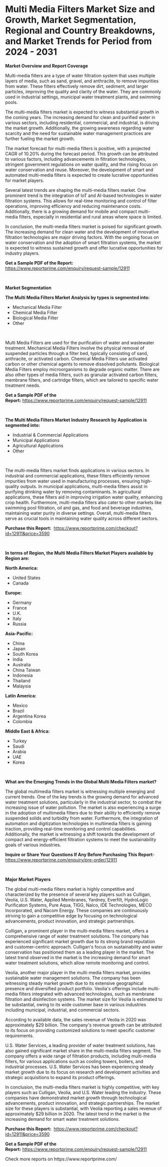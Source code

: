 <p><h1>Multi Media Filters Market Size and Growth, Market Segmentation, Regional and Country Breakdowns, and Market Trends for Period from 2024 -  2031</h1></p><p><strong>Market Overview and Report Coverage</strong></p>
<p><p>Multi-media filters are a type of water filtration system that uses multiple layers of media, such as sand, gravel, and anthracite, to remove impurities from water. These filters effectively remove dirt, sediment, and larger particles, improving the quality and clarity of the water. They are commonly used in industrial settings, municipal water treatment plants, and swimming pools.</p><p>The multi-media filters market is expected to witness substantial growth in the coming years. The increasing demand for clean and purified water in various sectors, including residential, commercial, and industrial, is driving the market growth. Additionally, the growing awareness regarding water scarcity and the need for sustainable water management practices are further fueling the market growth.</p><p>The market forecast for multi-media filters is positive, with a projected CAGR of 10.20% during the forecast period. This growth can be attributed to various factors, including advancements in filtration technologies, stringent government regulations on water quality, and the rising focus on water conservation and reuse. Moreover, the development of smart and automated multi-media filters is expected to create lucrative opportunities for market players.</p><p>Several latest trends are shaping the multi-media filters market. One prominent trend is the integration of IoT and AI-based technologies in water filtration systems. This allows for real-time monitoring and control of filter operations, improving efficiency and reducing maintenance costs. Additionally, there is a growing demand for mobile and compact multi-media filters, especially in residential and rural areas where space is limited.</p><p>In conclusion, the multi-media filters market is poised for significant growth. The increasing demand for clean water and the development of innovative filtration technologies are major driving factors. With the ongoing focus on water conservation and the adoption of smart filtration systems, the market is expected to witness sustained growth and offer lucrative opportunities for industry players.</p></p>
<p><strong>Get a Sample PDF of the Report:</strong> <a href="https://www.reportprime.com/enquiry/request-sample/12911">https://www.reportprime.com/enquiry/request-sample/12911</a></p>
<p>&nbsp;</p>
<p><strong>Market Segmentation</strong></p>
<p><strong>The Multi Media Filters Market Analysis by types is segmented into:</strong></p>
<p><ul><li>Mechanical Media Filter</li><li>Chemical Media Filter</li><li>Biological Media Filter</li><li>Other</li></ul></p>
<p>&nbsp;</p>
<p><p>Multi Media Filters are used for the purification of water and wastewater treatment. Mechanical Media Filters involve the physical removal of suspended particles through a filter bed, typically consisting of sand, anthracite, or activated carbon. Chemical Media Filters use activated carbon or other chemical agents to remove dissolved pollutants. Biological Media Filters employ microorganisms to degrade organic matter. There are also other types of media filters, such as granular activated carbon filters, membrane filters, and cartridge filters, which are tailored to specific water treatment needs.</p></p>
<p><strong>Get a Sample PDF of the Report:</strong>&nbsp;<a href="https://www.reportprime.com/enquiry/request-sample/12911">https://www.reportprime.com/enquiry/request-sample/12911</a></p>
<p>&nbsp;</p>
<p><strong>The Multi Media Filters Market Industry Research by Application is segmented into:</strong></p>
<p><ul><li>Industrial & Commercial Applications</li><li>Municipal Applications</li><li>Agricultural Applications</li><li>Other</li></ul></p>
<p>&nbsp;</p>
<p><p>The multi-media filters market finds applications in various sectors. In industrial and commercial applications, these filters efficiently remove impurities from water used in manufacturing processes, ensuring high-quality outputs. In municipal applications, multi-media filters assist in purifying drinking water by removing contaminants. In agricultural applications, these filters aid in improving irrigation water quality, enhancing crop health. Furthermore, multi-media filters also cater to other markets like swimming pool filtration, oil and gas, and food and beverage industries, maintaining water purity in diverse settings. Overall, multi-media filters serve as crucial tools in maintaining water quality across different sectors.</p></p>
<p><strong>Purchase this Report:</strong>&nbsp; <a href="https://www.reportprime.com/checkout?id=12911&price=3590">https://www.reportprime.com/checkout?id=12911&price=3590</a></p>
<p>&nbsp;</p>
<p><strong>In terms of Region, the Multi Media Filters Market Players available by Region are:</strong></p>
<p>
    <p> <strong> North America: </strong>
        <ul>
            <li>United States</li>
            <li>Canada</li>
        </ul>
        </p> 
    <p> <strong> Europe: </strong>
        <ul>
            <li>Germany</li>
            <li>France</li>
            <li>U.K.</li>
            <li>Italy</li>
            <li>Russia</li>
        </ul>
        </p> 
    <p> <strong> Asia-Pacific: </strong>
        <ul>
            <li>China</li>
            <li>Japan</li>
            <li>South Korea</li>
            <li>India</li>
            <li>Australia</li>
            <li>China Taiwan</li>
            <li>Indonesia</li>
            <li>Thailand</li>
            <li>Malaysia</li>
        </ul>
        </p> 
    <p> <strong> Latin America: </strong>
        <ul>
            <li>Mexico</li>
            <li>Brazil</li>
            <li>Argentina Korea</li>
            <li>Colombia</li>
        </ul>
        </p> 
    <p> <strong> Middle East & Africa: </strong>
        <ul>
            <li>Turkey</li>
            <li>Saudi</li>
            <li>Arabia</li>
            <li>UAE</li>
            <li>Korea</li>
        </ul>
    </p>
    </p>
<p>&nbsp;</p>
<p><strong>What are the Emerging Trends in the Global Multi Media Filters market?</strong></p>
<p><p>The global multimedia filters market is witnessing multiple emerging and current trends. One of the key trends is the growing demand for advanced water treatment solutions, particularly in the industrial sector, to combat the increasing issue of water pollution. The market is also experiencing a surge in the adoption of multimedia filters due to their ability to efficiently remove suspended solids and turbidity from water. Furthermore, the integration of automation and digitization technologies in multimedia filters is gaining traction, providing real-time monitoring and control capabilities. Additionally, the market is witnessing a shift towards the development of compact and energy-efficient filtration systems to meet the sustainability goals of various industries.</p></p>
<p><strong>Inquire or Share Your Questions If Any Before Purchasing This Report</strong>- <a href="https://www.reportprime.com/enquiry/pre-order/12911">https://www.reportprime.com/enquiry/pre-order/12911</a></p>
<p>&nbsp;</p>
<p><strong>Major Market Players</strong></p>
<p><p>The global multi-media filters market is highly competitive and characterized by the presence of several key players such as Culligan, Veolia, U.S. Water, Applied Membranes, Yardney, Everfilt, HydroLogic Purificaton Systems, Pure Aqua, TIGG, Nalco, IDE Technologies, MECO Incorporated, and Nacom Energy. These companies are continuously striving to gain a competitive edge by focusing on technological advancements, product innovation, and strategic partnerships.</p><p>Culligan, a prominent player in the multi-media filters market, offers a comprehensive range of water treatment solutions. The company has experienced significant market growth due to its strong brand reputation and customer-centric approach. Culligan's focus on sustainability and water conservation has positioned them as a leading player in the market. The latest trend observed in the market is the increasing demand for smart water treatment solutions, which allow remote monitoring and control.</p><p>Veolia, another major player in the multi-media filters market, provides sustainable water management solutions. The company has been witnessing steady market growth due to its extensive geographical presence and diversified product portfolio. Veolia's offerings include multi-media filters integrated with advanced technologies, such as membrane filtration and disinfection systems. The market size for Veolia is estimated to be substantial, owing to its wide customer base in various industries including municipal, industrial, and commercial sectors.</p><p>According to available data, the sales revenue of Veolia in 2020 was approximately $29 billion. The company's revenue growth can be attributed to its focus on providing customized solutions to meet specific customer requirements.</p><p>U.S. Water Services, a leading provider of water treatment solutions, has also gained significant market share in the multi-media filters segment. The company offers a wide range of filtration products, including multi-media filters, for various applications such as cooling towers, boilers, and industrial processes. U.S. Water Services has been experiencing steady market growth due to its focus on research and development activities and strategic acquisitions to expand its product offerings.</p><p>In conclusion, the multi-media filters market is highly competitive, with key players such as Culligan, Veolia, and U.S. Water leading the industry. These companies have demonstrated market growth through technological advancements, product innovation, and strategic partnerships. The market size for these players is substantial, with Veolia reporting a sales revenue of approximately $29 billion in 2020. The latest trend in the market is the increasing demand for smart water treatment solutions.</p></p>
<p><strong>Purchase this Report:</strong>&nbsp;&nbsp;<a href="https://www.reportprime.com/checkout?id=12911&price=3590">https://www.reportprime.com/checkout?id=12911&price=3590</a></p>
<p></p>
<p><strong>Get a Sample PDF of the Report:</strong>&nbsp;<a href="https://www.reportprime.com/enquiry/request-sample/12911">https://www.reportprime.com/enquiry/request-sample/12911</a></p>
<p>Check more reports on https://www.reportprime.com/</p>